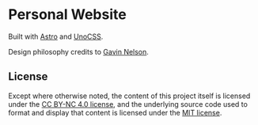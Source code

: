 # Personal Website

Built with [Astro](https://astro.build/) and [UnoCSS](https://unocss.dev). 

Design philosophy credits to [Gavin Nelson](https://nelson.co). 

## License
Except where otherwise noted, the content of this project itself is licensed under the [CC BY-NC 4.0 license](https://creativecommons.org/licenses/by-nc/4.0/), and the underlying source code used to format and display that content is licensed under the [MIT license](https://github.com/I7T5/i7t5.github.io/blob/main/LICENSE).